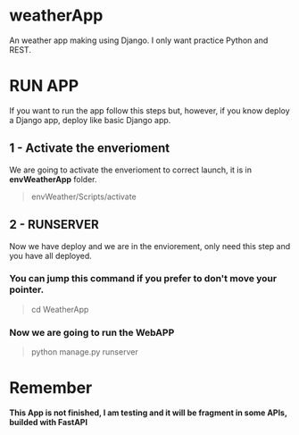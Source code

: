 # weatherApp
An weather app making using Django. I only want practice Python and REST.

# RUN APP
If you want to run the app follow this steps but, however, if you know deploy a Django app, deploy like basic Django app.
## 1 - Activate the enverioment
We are going to activate the enverioment to correct launch, it is in **envWeatherApp** folder.
> envWeather/Scripts/activate
## 2 - RUNSERVER
Now we have deploy and we are in the enviorement, only need this step and you have all deployed.
### You can jump this command if you prefer to don't move your pointer.
> cd WeatherApp
### Now we are going to run the WebAPP
> python manage.py runserver

# Remember
**This App is not finished, I am testing and it will be fragment in some APIs, builded with FastAPI**
